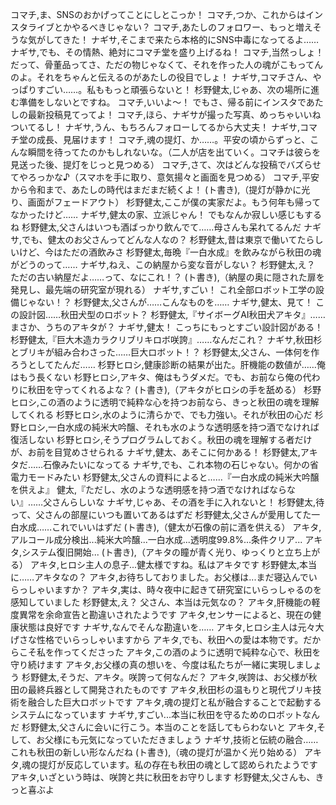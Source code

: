 コマチ,ま、SNSのおかげってことにしとこっか！
コマチ,つか、これからはインスタライブとかやるべきじゃない？
コマチ,あたしのフォロワー、もっと増えそうな気がしてきた！
ナギサ,そこまで来たら本格的にSNS中毒になってるよ……
ナギサ,でも、その情熱、絶対にコマチ堂を盛り上げるね！
コマチ,当然っしょ！ だって、骨董品ってさ、ただの物じゃなくて、それを作った人の魂がこもってんのよ。それをちゃんと伝えるのがあたしの役目でしょ！
ナギサ,コマチさん、やっぱりすごい……。私ももっと頑張らないと！
杉野健太,じゃあ、次の場所に進む準備をしないとですね。
コマチ,いいよ～！ でもさ、帰る前にインスタであたしの最新投稿見てってよ！
コマチ,ほら、ナギサが撮った写真、めっちゃいいねついてるし！
ナギサ,うん、もちろんフォローしてるから大丈夫！
ナギサ,コマチ堂の成長、見届けます！
コマチ,魂の提灯、か……。平安の頃からずっと、こんな瞬間を待ってたのかもしれないな。（二人が店を出ていく。コマチは彼らを見送った後、提灯をじっと見つめる）
コマチ,さて、次はどんな投稿でバズらせてやろっかな♪（スマホを手に取り、意気揚々と画面を見つめる）
コマチ,平安から令和まで、あたしの時代はまだまだ続くよ！
(ト書き),（提灯が静かに光り、画面がフェードアウト）
杉野健太,ここが僕の実家だよ。もう何年も帰ってなかったけど……
ナギサ,健太の家、立派じゃん！ でもなんか寂しい感じもするね
杉野健太,父さんはいつも酒ばっかり飲んでて……母さんも呆れてるんだ
ナギサ,でも、健太のお父さんってどんな人なの？
杉野健太,昔は東京で働いてたらしいけど、今はただの酒飲みさ
杉野健太,毎晩『一白水成』を飲みながら秋田の魂がどうのって……
ナギサ,ねえ、この納屋から変な音がしない？
杉野健太,え？ ただの古い納屋だよ……って、なにこれ！？
(ト書き),（納屋の奥に隠された扉を発見し、最先端の研究室が現れる）
ナギサ,すごい！ これ全部ロボット工学の設備じゃない！？
杉野健太,父さんが……こんなものを……
ナギサ,健太、見て！ この設計図……秋田犬型のロボット？
杉野健太,『サイボーグAI秋田犬アキタ』……まさか、うちのアキタが？
ナギサ,健太！ こっちにもっとすごい設計図がある！
杉野健太,『巨大木造カラクリブリキロボ咲誇』……なんだこれ？
ナギサ,秋田杉とブリキが組み合わさった……巨大ロボット！？
杉野健太,父さん、一体何を作ろうとしてたんだ……
杉野ヒロシ,健康診断の結果が出た。肝機能の数値が……俺はもう長くない
杉野ヒロシ,アキタ、俺はもうダメだ。でも、お前なら俺の代わりに秋田を守ってくれるよな？
(ト書き),（アキタがヒロシの手を舐める）
杉野ヒロシ,この酒のように透明で純粋な心を持つお前なら、きっと秋田の魂を理解してくれる
杉野ヒロシ,水のように清らかで、でも力強い。それが秋田の心だ
杉野ヒロシ,一白水成の純米大吟醸、それも水のような透明感を持つ酒でなければ復活しない
杉野ヒロシ,そうプログラムしておく。秋田の魂を理解する者だけが、お前を目覚めさせられる
ナギサ,健太、あそこに何かある！
杉野健太,アキタだ……石像みたいになってる
ナギサ,でも、これ本物の石じゃない。何かの省電力モードみたい
杉野健太,父さんの資料によると……『一白水成の純米大吟醸を供えよ』
健太,『ただし、水のような透明感を持つ酒でなければならない』……父さんらしいな
ナギサ,じゃあ、その酒を手に入れないと！
杉野健太,待って、父さんの部屋にいつも置いてあるはずだ
杉野健太,父さんが愛用してた一白水成……これでいいはずだ
(ト書き),（健太が石像の前に酒を供える）
アキタ,アルコール成分検出...純米大吟醸...一白水成...透明度99.8%...条件クリア...
アキタ,システム復旧開始...
(ト書き),（アキタの瞳が青く光り、ゆっくりと立ち上がる）
アキタ,ヒロシ主人の息子...健太様ですね。私はアキタです
杉野健太,本当に……アキタなの？
アキタ,お待ちしておりました。お父様は...まだ寝込んでいらっしゃいますか？
アキタ,実は、時々夜中に起きて研究室にいらっしゃるのを感知していました
杉野健太,え？ 父さん、本当は元気なの？
アキタ,肝機能の軽度異常を余命宣告と勘違いされたようです
アキタ,センサーによると、現在の健康状態は良好です
ナギサ,なんでそんな勘違いを……
アキタ,ヒロシ主人は元々大げさな性格でいらっしゃいますから
アキタ,でも、秋田への愛は本物です。だからこそ私を作ってくださった
アキタ,この酒のように透明で純粋な心で、秋田を守り続けます
アキタ,お父様の真の想いを、今度は私たちが一緒に実現しましょう
杉野健太,そうだ、アキタ。咲誇って何なんだ？
アキタ,咲誇は、お父様が秋田の最終兵器として開発されたものです
アキタ,秋田杉の温もりと現代ブリキ技術を融合した巨大ロボットです
アキタ,魂の提灯と私が融合することで起動するシステムになっています
ナギサ,すごい...本当に秋田を守るためのロボットなんだ
杉野健太,父さんに会いに行こう。本当のことを話してもらわないと
アキタ,そして、お父様にも元気になっていただきましょう
ナギサ,技術と伝統の融合……これも秋田の新しい形なんだね
(ト書き),（魂の提灯が温かく光り始める）
アキタ,魂の提灯が反応しています。私の存在も秋田の魂として認められたようです
アキタ,いざという時は、咲誇と共に秋田をお守りします
杉野健太,父さんも、きっと喜ぶよ
